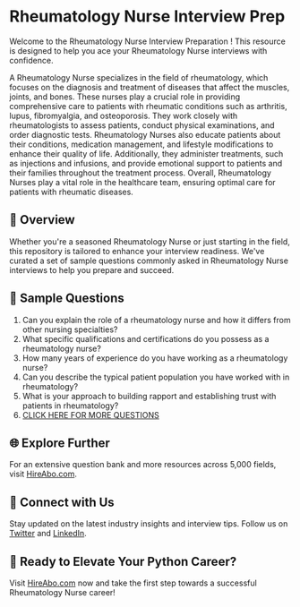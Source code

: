 # Rheumatology Nurse Interview Prep

Welcome to the Rheumatology Nurse Interview Preparation ! This resource is designed to help you ace your Rheumatology Nurse interviews with confidence.

A Rheumatology Nurse specializes in the field of rheumatology, which focuses on the diagnosis and treatment of diseases that affect the muscles, joints, and bones. These nurses play a crucial role in providing comprehensive care to patients with rheumatic conditions such as arthritis, lupus, fibromyalgia, and osteoporosis. They work closely with rheumatologists to assess patients, conduct physical examinations, and order diagnostic tests. Rheumatology Nurses also educate patients about their conditions, medication management, and lifestyle modifications to enhance their quality of life. Additionally, they administer treatments, such as injections and infusions, and provide emotional support to patients and their families throughout the treatment process. Overall, Rheumatology Nurses play a vital role in the healthcare team, ensuring optimal care for patients with rheumatic diseases.

## 🚀 Overview

Whether you're a seasoned Rheumatology Nurse or just starting in the field, this repository is tailored to enhance your interview readiness. We've curated a set of sample questions commonly asked in Rheumatology Nurse interviews to help you prepare and succeed.

## 📝 Sample Questions

1. Can you explain the role of a rheumatology nurse and how it differs from other nursing specialties?
2. What specific qualifications and certifications do you possess as a rheumatology nurse?
3. How many years of experience do you have working as a rheumatology nurse?
4. Can you describe the typical patient population you have worked with in rheumatology?
5. What is your approach to building rapport and establishing trust with patients in rheumatology?
6. [CLICK HERE FOR MORE QUESTIONS](https://hireabo.com/job/2_0_35/Rheumatology%20Nurse)

## 🌐 Explore Further

For an extensive question bank and more resources across 5,000 fields, visit [HireAbo.com](https://www.hireabo.com).

## 📱 Connect with Us

Stay updated on the latest industry insights and interview tips. Follow us on [Twitter](https://twitter.com/hireabo) and [LinkedIn](https://www.linkedin.com/in/hire-abo-3609972a8/).

## 🚀 Ready to Elevate Your Python Career?

Visit [HireAbo.com](https://www.hireabo.com) now and take the first step towards a successful Rheumatology Nurse career!